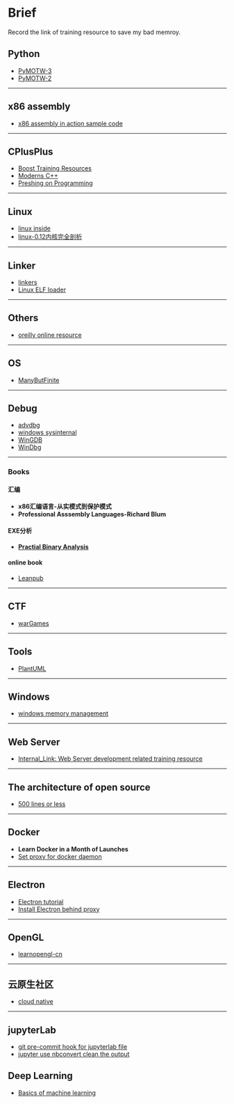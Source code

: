 # Brief

Record the link of training resource to save my bad memroy.

## Python

*  [PyMOTW-3](https://pymotw.com/3/index.html)
*  [PyMOTW-2](https://pymotw.com/2/)

---

## x86 assembly

* [x86 assembly in action sample code](https://www.cnblogs.com/leec/p/8081720.html)

---

## CPlusPlus

* [Boost Training Resources](https://theboostcpplibraries.com/)
* [Moderns C++](https://www.modernescpp.com/index.php)
* [Preshing on Programming](https://preshing.com/archives/)

---

## Linux

* [linux inside](https://0xax.gitbooks.io/linux-insides/Booting/linux-bootstrap-1.html)
* [linux-0.12内核完全剖析](https://yifengyou.gitbooks.io/linux-0-12/content/)

---

## Linker

* [linkers](http://lurklurk.org/linkers/linkers.html#sharedlibs)
* [Linux ELF loader](https://lwn.net/Articles/631631/)
---

## Others

* [oreilly online resource](https://learning.oreilly.com/)

---

## OS

* [ManyButFinite](https://manybutfinite.com/)

---

## Debug

* [advdbg](http://advdbg.org/default.aspx)
* [windows sysinternal](https://docs.microsoft.com/en-us/sysinternals/)
* [WinGDB](http://www.wingdb.com/)
* [WinDbg](https://docs.microsoft.com/en-us/windows-hardware/drivers/debugger/debugger-download-tools)

---

### Books

#### 汇编

* **x86汇编语言-从实模式到保护模式**
* **Professional Asssembly Languages-Richard Blum**

#### EXE分析

* **[Practial Binary Analysis](https://practicalbinaryanalysis.com/)**

#### online book

* [Leanpub](https://leanpub.com/)

---

## CTF

* [warGames](http://smashthestack.org/wargames.html)

---

## Tools

* [PlantUML](https://plantuml.com/)

---

## Windows

* [windows memory management](https://docs.microsoft.com/en-us/windows/win32/memory/memory-management)

---

## Web Server

* [Internal_Link: Web Server development related training resource](server/trainingResource.md)

---

## The architecture of open source

* [500 lines or less](http://aosabook.org/en/index.html)

---

## Docker

* **Learn Docker in a Month of Launches**
* [Set proxy for docker daemon](https://docs.docker.com/config/daemon/systemd/)

---

## Electron

* [Electron tutorial](https://www.electronjs.org/docs/latest/tutorial/quick-start)
* [Install Electron behind proxy](https://stackoverflow.com/questions/60054531/how-can-i-solve-the-connection-problem-during-npm-install-behind-a-proxy)

---

## OpenGL

* [learnopengl-cn](https://learnopengl-cn.github.io/)

---

## 云原生社区

* [cloud native](https://cloudnative.to/)

---

## jupyterLab

* [git pre-commit hook for jupyterlab file](https://medium.com/somosfit/version-control-on-jupyter-notebooks-6b67a0cf12a3)
* [jupyter use nbconvert clean the output](https://stackoverflow.com/questions/28908319/how-to-clear-jupyter-notebooks-output-in-all-cells-from-the-linux-terminal)

## Deep Learning

* [Basics of machine learning](https://www.tensorflow.org/resources/learn-ml/basics-of-machine-learning)

